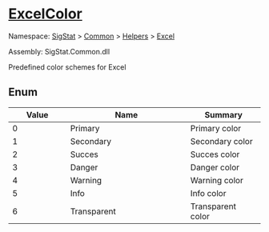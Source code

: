 # [ExcelColor](./ExcelColor.md)
Namespace: [SigStat](././) > [Common](./../../README.md) > [Helpers](./../README.md) > [Excel](./README.md)

Assembly: SigStat.Common.dll


Predefined color schemes for Excel

##	Enum

| Value<div><a href="#"><img width=225></a></div> | Name<div><a href="#"><img width=525></a></div> | Summary<div><a href="#"><img width=225></a></div> | 
| --- | --- | --- | 
| 0 | Primary | Primary color | 
| 1 | Secondary | Secondary color | 
| 2 | Succes | Succes color | 
| 3 | Danger | Danger color | 
| 4 | Warning | Warning color | 
| 5 | Info | Info color | 
| 6 | Transparent | Transparent color | 



